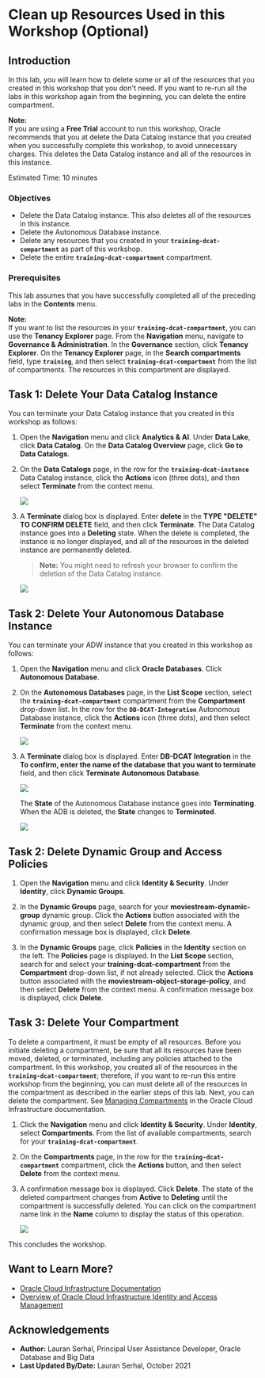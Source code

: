 # Clean up Resources Used in this Workshop (Optional)

## Introduction

In this lab, you will learn how to delete some or all of the resources that you created in this workshop that you don't need. If you want to re-run all the labs in this workshop again from the beginning, you can delete the entire compartment.

**Note:**    
If you are using a **Free Trial** account to run this workshop, Oracle recommends that you at delete the Data Catalog instance that you created when you successfully complete this workshop, to avoid unnecessary charges. This deletes the Data Catalog instance and all of the resources in this instance.

Estimated Time: 10 minutes

### Objectives

* Delete the Data Catalog instance. This also deletes all of the resources in this instance.
* Delete the Autonomous Database instance.
* Delete any resources that you created in your **`training-dcat-compartment`** as part of this workshop.
* Delete the entire **`training-dcat-compartment`** compartment.

### Prerequisites  
This lab assumes that you have successfully completed all of the preceding labs in the **Contents** menu.

**Note:**     
If you want to list the resources in your **`training-dcat-compartment`**, you can use the **Tenancy Explorer** page. From the **Navigation** menu, navigate to **Governance & Administration**. In the  **Governance** section, click **Tenancy Explorer**. On the **Tenancy Explorer** page, in the **Search compartments** field, type **`training`**, and then select **`training-dcat-compartment`** from the list of compartments. The resources in this compartment are displayed.

## Task 1: Delete Your Data Catalog Instance

You can terminate your Data Catalog instance that you created in this workshop as follows:

1. Open the **Navigation** menu and click **Analytics & AI**. Under **Data Lake**, click **Data Catalog**. On the **Data Catalog Overview** page, click **Go to Data Catalogs**.

2. On the **Data Catalogs** page, in the row for the **`training-dcat-instance`** Data Catalog instance, click the **Actions** icon (three dots), and then select **Terminate** from the context menu.

   ![](./images/dcat-instance-actions.png " ")

3. A **Terminate** dialog box is displayed. Enter **delete** in the **TYPE "DELETE" TO CONFIRM DELETE** field, and then click **Terminate**. The Data Catalog instance goes into a **Deleting** state. When the delete is completed, the instance is no longer displayed, and all of the resources in the deleted instance are permanently deleted.

    >**Note:** You might need to refresh your browser to confirm the deletion of the Data Catalog instance.

   ![](./images/dcat-instance-deleted.png " ")

## Task 2: Delete Your Autonomous Database Instance

You can terminate your ADW instance that you created in this workshop as follows:

1. Open the **Navigation** menu and click **Oracle Databases**. Click **Autonomous Database**.

2. On the **Autonomous Databases** page, in the **List Scope** section, select the **`training-dcat-compartment`** compartment from the **Compartment** drop-down list. In the row for the **`DB-DCAT-Integration`** Autonomous Database instance, click the **Actions** icon (three dots), and then select **Terminate** from the context menu.

   ![](./images/adb-instance-actions.png " ")

3. A **Terminate** dialog box is displayed. Enter **DB-DCAT Integration** in the **To confirm, enter the name of the database that you want to terminate** field, and then click **Terminate Autonomous Database**.

    ![](./images/terminate-adb.png " ")

    The **State** of the Autonomous Database instance goes into **Terminating**. When the ADB is deleted, the **State** changes to **Terminated**.

    ![](./images/ADB-terminated.png " ")


## Task 2: Delete Dynamic Group and Access Policies

1. Open the **Navigation** menu and click **Identity & Security**. Under **Identity**, click **Dynamic Groups**.

2. In the **Dynamic Groups** page, search for your **moviestream-dynamic-group** dynamic group. Click the **Actions** button associated with the dynamic group, and then select **Delete** from the context menu. A confirmation message box is displayed, click **Delete**.

3. In the **Dynamic Groups** page, click **Policies** in the **Identity** section on the left. The **Policies** page is displayed. In the **List Scope** section, search for and select your **training-dcat-compartment** from the **Compartment** drop-down list, if not already selected. Click the **Actions** button associated with the **moviestream-object-storage-policy**, and then select **Delete** from the context menu.  A confirmation message box is displayed, click **Delete**.


## Task 3: Delete Your Compartment

To delete a compartment, it must be empty of all resources. Before you initiate deleting a compartment, be sure that all its resources have been moved, deleted, or terminated, including any policies attached to the compartment. In this workshop, you created all of the resources in the **`training-dcat-compartment`**; therefore, if you want to re-run this entire workshop from the beginning, you can must delete all of the resources in the compartment as described in the earlier steps of this lab. Next, you can delete the compartment. See [Managing Compartments](https://docs.oracle.com/en-us/iaas/Content/Identity/Tasks/managingcompartments.htm) in the Oracle Cloud Infrastructure documentation.

1. Click the **Navigation** menu and click **Identity & Security**. Under **Identity**, select **Compartments**. From the list of available compartments, search for your **`training-dcat-compartment`**.

2. On the **Compartments** page, in the row for the **`training-dcat-compartment`** compartment, click the **Actions** button, and then select **Delete** from the context menu.

3. A confirmation message box is displayed. Click **Delete**. The state of the deleted compartment changes from **Active** to **Deleting** until the compartment is successfully deleted. You can click on the compartment name link in the **Name** column to display the status of this operation.

    ![](./images/delete-compartment.png " ")

This concludes the workshop.

## Want to Learn More?

* [Oracle Cloud Infrastructure Documentation](https://docs.cloud.oracle.com/en-us/iaas/Content/GSG/Concepts/baremetalintro.htm)
* [Overview of Oracle Cloud Infrastructure Identity and Access Management](https://docs.cloud.oracle.com/en-us/iaas/Content/Identity/Concepts/overview.htm)

## Acknowledgements

* **Author:** Lauran Serhal, Principal User Assistance Developer, Oracle Database and Big Data
* **Last Updated By/Date:** Lauran Serhal, October 2021
